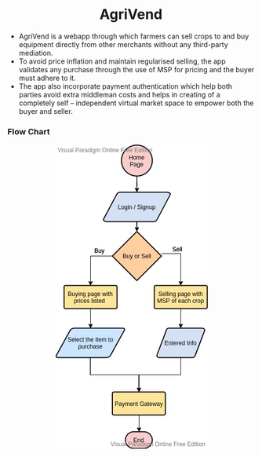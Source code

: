 <h1 align='center'>AgriVend</h1>


- AgriVend is a webapp through which farmers can sell crops to and buy equipment directly from other merchants without any third-party mediation.
- To avoid price inflation and maintain regularised selling, the app validates any purchase through the use of MSP for pricing and the buyer must adhere to it.
- The app also incorporate payment authentication which help both parties avoid extra middleman costs and helps in creating of a completely self – independent virtual market space to empower both the buyer and seller.

### Flow Chart

<p align='center'><img src="Flow Chart.jpeg" alt='' /><p/>
